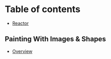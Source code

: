 # Table of contents

* [Reactor](README.md)

## Painting With Images & Shapes

* [Overview](painting-with-images-and-shapes/overview.md)

